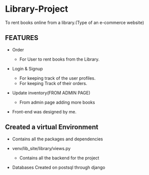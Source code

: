 # Library-Project
To rent books online from a library.(Type of an e-commerce website)

## FEATURES
* Order
  - For User to rent books from the Library.
  
* Login & Signup
  - For keeping track of the user profiles.
  - For keeping Track of their orders.
  
* Update inventory(FROM ADMIN PAGE)
  - From admin page adding more books
  
* Front-end was designed by me.

## Created a virtual Environment 
* Contains all the packages and dependencies

* venv/lib_site/library/views.py 
  - Contains all the backend for the project

* Databases Created on postsql through django
